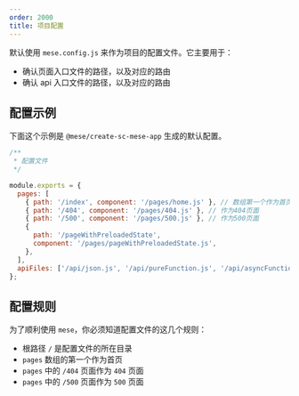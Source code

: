 ```yaml
---
order: 2000
title: 项目配置
---
```


默认使用 `mese.config.js` 来作为项目的配置文件。它主要用于：

- 确认页面入口文件的路径，以及对应的路由
- 确认 api 入口文件的路径，以及对应的路由

## 配置示例

下面这个示例是 `@mese/create-sc-mese-app` 生成的默认配置。

```javascript
/**
 * 配置文件
 */

module.exports = {
  pages: [
    { path: '/index', component: '/pages/home.js' }, // 数组第一个作为首页，文件名称是path的pascalCase格式
    { path: '/404', component: '/pages/404.js' }, // 作为404页面
    { path: '/500', component: '/pages/500.js' }, // 作为500页面
    {
      path: '/pageWithPreloadedState',
      component: '/pages/pageWithPreloadedState.js',
    },
  ],
  apiFiles: ['/api/json.js', '/api/pureFunction.js', '/api/asyncFunction.js'],
};
```

## 配置规则

为了顺利使用 `mese`，你必须知道配置文件的这几个规则：

- 根路径 `/` 是配置文件的所在目录
- `pages` 数组的第一个作为首页
- `pages` 中的 `/404` 页面作为 `404` 页面
- `pages` 中的 `/500` 页面作为 `500` 页面
